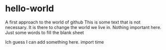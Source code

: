 # hello-world
A first approach to the world of github
This is some text that is not necessary. It is there to change the world we live in.
Nothing important here. Just some words to fill the blank sheet

Ich guess I can add something here. 
import time
